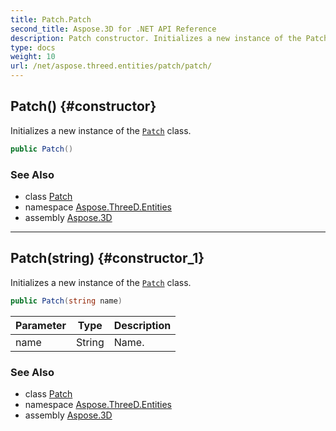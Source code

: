 ```yaml
---
title: Patch.Patch
second_title: Aspose.3D for .NET API Reference
description: Patch constructor. Initializes a new instance of the Patch class
type: docs
weight: 10
url: /net/aspose.threed.entities/patch/patch/
---
```

## Patch() {#constructor}

Initializes a new instance of the [`Patch`](../) class.

```csharp
public Patch()
```

### See Also

* class [Patch](../)
* namespace [Aspose.ThreeD.Entities](../../patch/)
* assembly [Aspose.3D](../../../)

---

## Patch(string) {#constructor_1}

Initializes a new instance of the [`Patch`](../) class.

```csharp
public Patch(string name)
```

| Parameter | Type | Description |
| --- | --- | --- |
| name | String | Name. |

### See Also

* class [Patch](../)
* namespace [Aspose.ThreeD.Entities](../../patch/)
* assembly [Aspose.3D](../../../)


